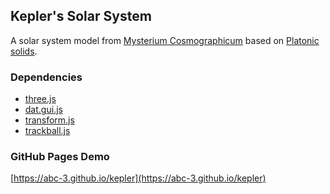 Kepler's Solar System
----------------------------------------------------------------------------------
A solar system model from [Mysterium Cosmographicum](https://en.wikipedia.org/wiki/Mysterium_Cosmographicum) based on [Platonic solids](https://en.wikipedia.org/wiki/Platonic_solid).

### Dependencies
 * [three.js](https://threejs.org/)
 * [dat.gui.js](https://github.com/dataarts/dat.gui)
 * [transform.js](https://threejs.org/docs/#examples/en/controls/TransformControls)
 * [trackball.js](https://threejs.org/docs/#examples/en/controls/TrackballControls)


### GitHub Pages Demo
[https://abc-3.github.io/kepler](https://abc-3.github.io/kepler)
